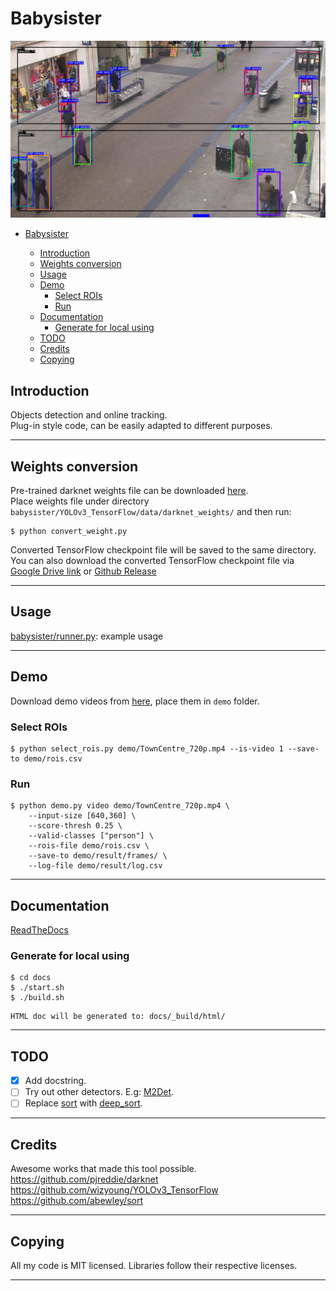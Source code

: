# Babysister

![](demo/result.jpg)

-   [Babysister](#babysister)

    -   [Introduction](#introduction)
    -   [Weights conversion](#weights-conversion)
    -   [Usage](#usage)
    -   [Demo](#demo)
        -   [Select ROIs](#select-rois)
        -   [Run](#run)
    -   [Documentation](#documentation)
        -   [Generate for local using](#generate-for-local-using)
    -   [TODO](#todo)
    -   [Credits](#credits)
    -   [Copying](#copying)

## Introduction

  Objects detection and online tracking.  
  Plug-in style code, can be easily adapted to different purposes.

* * *

## Weights conversion

  Pre-trained darknet weights file can be downloaded [here](https://pjreddie.com/media/files/yolov3.weights).  
  Place weights file under directory  
  `babysister/YOLOv3_TensorFlow/data/darknet_weights/` and then run:

```shell
$ python convert_weight.py
```

  Converted TensorFlow checkpoint file will be saved to the same directory.  
  You can also download the converted TensorFlow checkpoint file via  
  [Google Drive link](https://drive.google.com/drive/folders/1mXbNgNxyXPi7JNsnBaxEv1-nWr7SVoQt?usp=sharing) or [Github Release](https://github.com/wizyoung/YOLOv3_TensorFlow/releases/)

* * *

## Usage

  [babysister/runner.py](babysister/runner.py): example usage

* * *

## Demo

  Download demo videos from [here](https://drive.google.com/drive/folders/1V5W7tBTlW9LoYb2HTenKWJp18eleh_TV?usp=sharing), place them in `demo` folder.  

### Select ROIs

```shell
$ python select_rois.py demo/TownCentre_720p.mp4 --is-video 1 --save-to demo/rois.csv
```

### Run

```shell
$ python demo.py video demo/TownCentre_720p.mp4 \
    --input-size [640,360] \
    --score-thresh 0.25 \
    --valid-classes ["person"] \
    --rois-file demo/rois.csv \
    --save-to demo/result/frames/ \
    --log-file demo/result/log.csv
```

* * *

## Documentation

  [ReadTheDocs](https://babysister.readthedocs.io/en/latest/)

### Generate for local using

```shell
$ cd docs 
$ ./start.sh
$ ./build.sh 
```

    HTML doc will be generated to: docs/_build/html/

* * *

## TODO

-   [x] Add docstring.
-   [ ] Try out other detectors. E.g: [M2Det](https://github.com/qijiezhao/M2Det).
-   [ ] Replace [sort](https://github.com/abewley/sort) with [deep_sort](https://github.com/nwojke/deep_sort).

* * *

## Credits

Awesome works that made this tool possible.  
<https://github.com/pjreddie/darknet>  
<https://github.com/wizyoung/YOLOv3_TensorFlow>  
<https://github.com/abewley/sort>

* * *

## Copying

  All my code is MIT licensed. Libraries follow their respective licenses.

* * *
